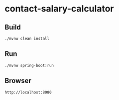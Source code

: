 # contact-salary-calculator


## Build
`./mvnw clean install`

## Run
`./mvnw spring-boot:run`

## Browser
`http://localhost:8080`